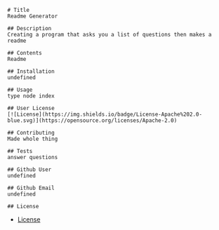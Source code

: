 
    # Title
    Readme Generator
  
    ## Description
    Creating a program that asks you a list of questions then makes a readme
  
    ## Contents
    Readme
  
    ## Installation
    undefined
  
    ## Usage
    type node index
  
    ## User License
    [![License](https://img.shields.io/badge/License-Apache%202.0-blue.svg)](https://opensource.org/licenses/Apache-2.0)
  
    ## Contributing
    Made whole thing
  
    ## Tests
    answer questions
  
    ## Github User
    undefined
  
    ## Github Email
    undefined
  
    ## License
    
* [License](#license)
